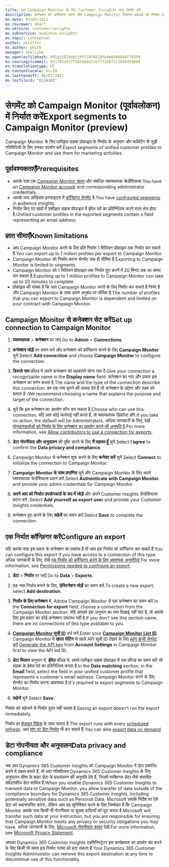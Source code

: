 ```yaml
---
title: एक Campaign Monitor के लिए Customer Insights डेटा निर्यात करें
description: कनेक्शन को कॉन्फ़िगर करने और Campaign Monitor विज्ञापन प्रबंधक को निर्यात करने का तरीका जानें.
ms.date: 03/03/2021
ms.reviewer: mhart
ms.service: customer-insights
ms.subservice: audience-insights
ms.topic: conceptual
author: pkieffer
ms.author: philk
manager: shellyha
ms.openlocfilehash: 091a3197dc0c19ff78f0419fb4e88868e0f78359
ms.sourcegitcommit: 831765a55775d358447cb7ffa56f2c3b85459084
ms.translationtype: HT
ms.contentlocale: hi-IN
ms.lasthandoff: 06/01/2021
ms.locfileid: "6124183"
---
```

# <a name="export-segments-to-campaign-monitor-preview"></a><span data-ttu-id="e9604-103">सेगमेंट को Campaign Monitor (पूर्वावलोकन) में निर्यात करें</span><span class="sxs-lookup"><span data-stu-id="e9604-103">Export segments to Campaign Monitor (preview)</span></span>

<span data-ttu-id="e9604-104">Campaign Monitor के लिए एकीकृत ग्राहक प्रोफ़ाइल के निर्यात के अनुभाग और मार्केटिंग सें जुड़ी गतिविधियों के लिए उनका उपयोग करें.</span><span class="sxs-lookup"><span data-stu-id="e9604-104">Export segments of unified customer profiles to Campaign Monitor and use them for marketing activities.</span></span>

## <a name="prerequisites"></a><span data-ttu-id="e9604-105">पूर्वावश्यकताएँ</span><span class="sxs-lookup"><span data-stu-id="e9604-105">Prerequisites</span></span>

-   <span data-ttu-id="e9604-106">आपके पास एक [Campaign Monitor खाता](https://www.campaignmonitor.com/) और संबंधित व्यवस्थापक क्रेडेंशियल्स.</span><span class="sxs-lookup"><span data-stu-id="e9604-106">You have an [Campaign Monitor account](https://www.campaignmonitor.com/) and corresponding administrator credentials.</span></span>
-   <span data-ttu-id="e9604-107">आपके पास ऑडियंस इनसाइट्स में [कॉन्फ़िगर सेगमेंट](segments.md) है.</span><span class="sxs-lookup"><span data-stu-id="e9604-107">You have [configured segments](segments.md) in audience insights.</span></span>
-   <span data-ttu-id="e9604-108">निर्यात किए गए खंडों में एकीकृत ग्राहक प्रोफाइल में ईमेल पते का प्रतिनिधित्व करने वाला क्षेत्र होता है.</span><span class="sxs-lookup"><span data-stu-id="e9604-108">Unified customer profiles in the exported segments contain a field representing an email address.</span></span>

## <a name="known-limitations"></a><span data-ttu-id="e9604-109">ज्ञात सीमाएँ</span><span class="sxs-lookup"><span data-stu-id="e9604-109">Known limitations</span></span>

- <span data-ttu-id="e9604-110">आप Campaign Monitor करने के लिए प्रति निर्यात 1 मिलियन प्रोफ़ाइल तक निर्यात कर सकते हैं.</span><span class="sxs-lookup"><span data-stu-id="e9604-110">You can export up to 1 million profiles per export to Campaign Monitor.</span></span>
- <span data-ttu-id="e9604-111">Campaign Monitor को निर्यात करना सेगमेंट तक ही सीमित है.</span><span class="sxs-lookup"><span data-stu-id="e9604-111">Exporting to Campaign Monitor is limited to segments.</span></span>
- <span data-ttu-id="e9604-112">Campaign Monitor को 1 मिलियन प्रोफ़ाइल तक निर्यात पूरा करनें में 20 मिनट तक का समय लग सकता है.</span><span class="sxs-lookup"><span data-stu-id="e9604-112">Exporting up to 1 million profiles to Campaign Monitor can take up to 20 minutes to complete.</span></span> 
- <span data-ttu-id="e9604-113">प्रोफ़ाइल की संख्या है कि आप Campaign Monitor करने के लिए निर्यात कर सकते है निर्भर है और Campaign Monitor के साथ अपने अनुबंध पर सीमित है.</span><span class="sxs-lookup"><span data-stu-id="e9604-113">The number of profiles that you can export to Campaign Monitor is dependent and limited on your contract with Campaign Monitor.</span></span>

## <a name="set-up-connection-to-campaign-monitor"></a><span data-ttu-id="e9604-114">Campaign Monitor से कनेक्शन सेट करें</span><span class="sxs-lookup"><span data-stu-id="e9604-114">Set up connection to Campaign Monitor</span></span>

1. <span data-ttu-id="e9604-115">**व्यवस्थापक** > **कनेक्शन** पर जाएं.</span><span class="sxs-lookup"><span data-stu-id="e9604-115">Go to **Admin** > **Connections**.</span></span>

1. <span data-ttu-id="e9604-116">**कनेक्शन जोड़ें** का चयन करें और कनेक्शन को कॉन्फ़िगर करने के लिए **Campaign Monitor** चुनें.</span><span class="sxs-lookup"><span data-stu-id="e9604-116">Select **Add connection** and choose **Campaign Monitor** to configure the connection.</span></span>

1. <span data-ttu-id="e9604-117">**डिस्प्ले नाम** फ़ील्ड में अपने कनेक्शन को पहचानने योग्य नाम दें.</span><span class="sxs-lookup"><span data-stu-id="e9604-117">Give your connection a recognizable name in the **Display name** field.</span></span> <span data-ttu-id="e9604-118">कनेक्शन का नाम और प्रकार इस कनेक्शन का वर्णन करता है.</span><span class="sxs-lookup"><span data-stu-id="e9604-118">The name and the type of the connection describe this connection.</span></span> <span data-ttu-id="e9604-119">हम एक नाम चुनने की सलाह देते हैं जो कनेक्शन के उद्देश्य और लक्ष्य को बताता है।</span><span class="sxs-lookup"><span data-stu-id="e9604-119">We recommend choosing a name that explains the purpose and target of the connection.</span></span>

1. <span data-ttu-id="e9604-120">चुनें कि इस कनेक्शन का उपयोग कौन कर सकता है.</span><span class="sxs-lookup"><span data-stu-id="e9604-120">Choose who can use this connection.</span></span> <span data-ttu-id="e9604-121">यदि आप कोई कार्रवाई नहीं करते हैं, तो व्यवस्थापक डिफ़ॉल्ट होंगे.</span><span class="sxs-lookup"><span data-stu-id="e9604-121">If you take no action, the default will be Administrators.</span></span> <span data-ttu-id="e9604-122">अधिक जानकारी के लिए, देखें [योगदानकर्ताओं को निर्यात के लिए कनेक्शन का उपयोग करने की अनुमति दें](connections.md#allow-contributors-to-use-a-connection-for-exports).</span><span class="sxs-lookup"><span data-stu-id="e9604-122">For more information, see [Allow contributors to use a connection for exports](connections.md#allow-contributors-to-use-a-connection-for-exports).</span></span>

1. <span data-ttu-id="e9604-123">**डेटा गोपनीयता और अनुपालन** की पुष्टि करने के लिए **मैं सहमत हूँ** चुनें.</span><span class="sxs-lookup"><span data-stu-id="e9604-123">Select **I agree** to confirm the **Data privacy and compliance**.</span></span>

1. <span data-ttu-id="e9604-124">Campaign Monitor से कनेक्शन शुरू करने के लिए **कनेक्ट करें** चुनें.</span><span class="sxs-lookup"><span data-stu-id="e9604-124">Select **Connect** to initialize the connection to Campaign Monitor.</span></span>

1. <span data-ttu-id="e9604-125">**Campaign Monitor के साथ प्रमाणित** चुनें और Campaign Monitor के लिए अपने व्यवस्थापक क्रेडेंशियल्स प्रदान करें.</span><span class="sxs-lookup"><span data-stu-id="e9604-125">Select **Authenticate with Campaign Monitor** and provide your admin credentials for Campaign Monitor.</span></span>

1. <span data-ttu-id="e9604-126">**अपने आप को निर्यात उपयोगकर्ता के रूप में जोड़ें** और अपने Customer Insights क्रेडेंशियल्स प्रदान करें .</span><span class="sxs-lookup"><span data-stu-id="e9604-126">Select **Add yourself as export user** and provide your Customer Insights credentials.</span></span>

1. <span data-ttu-id="e9604-127">कनेक्शन पूरा करने के लिए **सहेजें** का चयन करें.</span><span class="sxs-lookup"><span data-stu-id="e9604-127">Select **Save** to complete the connection.</span></span>

## <a name="configure-an-export"></a><span data-ttu-id="e9604-128">एक निर्यात कॉन्फ़िगर करें</span><span class="sxs-lookup"><span data-stu-id="e9604-128">Configure an export</span></span>

<span data-ttu-id="e9604-129">यदि आपके पास इस प्रकार के कनेक्शन का एक्सेस है तो आप इस निर्यात को कॉन्फ़िगर कर सकते हैं.</span><span class="sxs-lookup"><span data-stu-id="e9604-129">You can configure this export if you have access to a connection of this type.</span></span> <span data-ttu-id="e9604-130">अधिक जानकारी के लिए, देखें [एक निर्यात को कॉन्फ़िगर करने के लिए आवश्यक अनुमतियां](export-destinations.md#set-up-a-new-export).</span><span class="sxs-lookup"><span data-stu-id="e9604-130">For more information, see [Permissions needed to configure an export](export-destinations.md#set-up-a-new-export).</span></span>

1. <span data-ttu-id="e9604-131">**डेटा** > **निर्यात** पर जाएँ.</span><span class="sxs-lookup"><span data-stu-id="e9604-131">Go to **Data** > **Exports**.</span></span>

1. <span data-ttu-id="e9604-132">एक नया निर्यात बनाने के लिए, **डेस्टिनेशन जोड़ें** का चयन करें.</span><span class="sxs-lookup"><span data-stu-id="e9604-132">To create a new export, select **Add destination**.</span></span>

1. <span data-ttu-id="e9604-133">**निर्यात के लिए कनेक्शन** में, Adobe Campaign Monitor से एक कनेक्शन का चयन करें.</span><span class="sxs-lookup"><span data-stu-id="e9604-133">In the **Connection for export** field, choose a connection from the Campaign Monitor section.</span></span> <span data-ttu-id="e9604-134">यदि आपको इस अनुभाग का नाम दिखाई नहीं देता है, तो आपके लिए इस प्रकार का कोई कनेक्शन उपलब्ध नहीं है.</span><span class="sxs-lookup"><span data-stu-id="e9604-134">If you don't see this section name, there are no connections of this type available to you.</span></span>

1. <span data-ttu-id="e9604-135">[**Campaign Monitor सूची ID**](https://www.campaignmonitor.com/api/getting-started/#your-list-id) दर्ज करें.</span><span class="sxs-lookup"><span data-stu-id="e9604-135">Enter your [**Campaign Monitor List ID**](https://www.campaignmonitor.com/api/getting-started/#your-list-id).</span></span>    
   <span data-ttu-id="e9604-136">Campaign Monitor में **खाता सेटिंग** से पहले API सूची ID देखने के लिए [API कुंजी जेनरेट करें](https://www.campaignmonitor.com/api/getting-started/).</span><span class="sxs-lookup"><span data-stu-id="e9604-136">[Generate the API key](https://www.campaignmonitor.com/api/getting-started/) from **Account Settings** in Campaign Monitor first to view the API list ID.</span></span>  

3. <span data-ttu-id="e9604-137">**डेटा मिलान** अनुभाग में, **ईमेल** फ़ील्ड में, अपने एकीकृत ग्राहक प्रोफ़ाइल में उस फ़ील्ड का चयन करें जो ग्राहक के ईमेल पते का प्रतिनिधित्व करता है.</span><span class="sxs-lookup"><span data-stu-id="e9604-137">In the **Data matching** section, in the **Email** field, select the field in your unified customer profile that represents a customer's email address.</span></span> <span data-ttu-id="e9604-138">Campaign Monitor करने के लिए सेगमेंट का निर्यात करना आवश्यक है.</span><span class="sxs-lookup"><span data-stu-id="e9604-138">It's required to export segments to Campaign Monitor.</span></span>

1. <span data-ttu-id="e9604-139">**सहेजें** चुनें.</span><span class="sxs-lookup"><span data-stu-id="e9604-139">Select **Save**.</span></span>

<span data-ttu-id="e9604-140">निर्यात को सहेजने से निर्यात तुरंत नहीं चलता है.</span><span class="sxs-lookup"><span data-stu-id="e9604-140">Saving an export doesn't run the export immediately.</span></span>

<span data-ttu-id="e9604-141">निर्यात हर [शेड्यूल रिफ़्रेश](system.md#schedule-tab) के साथ चलता है.</span><span class="sxs-lookup"><span data-stu-id="e9604-141">The export runs with every [scheduled refresh](system.md#schedule-tab).</span></span> <span data-ttu-id="e9604-142">आप [मांग पर डेटा निर्यात](export-destinations.md#run-exports-on-demand) भी कर सकते हैं.</span><span class="sxs-lookup"><span data-stu-id="e9604-142">You can also [export data on demand](export-destinations.md#run-exports-on-demand).</span></span> 


## <a name="data-privacy-and-compliance"></a><span data-ttu-id="e9604-143">डेटा गोपनीयता और अनुपालन</span><span class="sxs-lookup"><span data-stu-id="e9604-143">Data privacy and compliance</span></span>

<span data-ttu-id="e9604-144">जब आप Dynamics 365 Customer Insights को Campaign Monitor में डेटा प्रसारित करने में सक्षम बनाते हैं, तो आप गतिशीलता Dynamics 365 Customer Insights के लिए अनुपालन सीमा के बाहर डेटा के हस्तांतरण की अनुमति देते हैं, जिसमें व्यक्तिगत डेटा जैसे संभावित संवेदनशील डेटा शामिल हैं.</span><span class="sxs-lookup"><span data-stu-id="e9604-144">When you enable Dynamics 365 Customer Insights to transmit data to Campaign Monitor, you allow transfer of data outside of the compliance boundary for Dynamics 365 Customer Insights, including potentially sensitive data such as Personal Data.</span></span> <span data-ttu-id="e9604-145">Microsoft आपके निर्देश पर ऐसे डेटा को स्थानांतरित करेगा, लेकिन आप यह सुनिश्चित करने के लिए जिम्मेदार हैं कि Campaign Monitor आपके पास किसी भी गोपनीयता या सुरक्षा दायित्वों को पूरा करता है.</span><span class="sxs-lookup"><span data-stu-id="e9604-145">Microsoft will transfer such data at your instruction, but you are responsible for ensuring that Campaign Monitor meets any privacy or security obligations you may have.</span></span> <span data-ttu-id="e9604-146">अधिक जानकारी के लिए, [Microsoft गोपनीयता कथन](https://go.microsoft.com/fwlink/?linkid=396732) देखें.</span><span class="sxs-lookup"><span data-stu-id="e9604-146">For more information, see [Microsoft Privacy Statement](https://go.microsoft.com/fwlink/?linkid=396732).</span></span>

<span data-ttu-id="e9604-147">आपका Dynamics 365 Customer Insights एडमिनिस्ट्रेटर इस कार्यक्षमता का उपयोग बंद करने के लिए किसी भी समय इस निर्यात गंतव्य को हटा सकता है.</span><span class="sxs-lookup"><span data-stu-id="e9604-147">Your Dynamics 365 Customer Insights Administrator can remove this export destination at any time to discontinue use of this functionality.</span></span>

